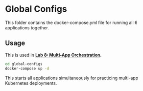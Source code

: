 # Global Configs

This folder contains the docker-compose.yml file for running all 6 applications together.

## Usage

This is used in **[Lab 8: Multi-App Orchestration](../labs/08-multi-app.md)**.

```bash
cd global-configs
docker-compose up -d
```

This starts all applications simultaneously for practicing multi-app Kubernetes deployments.
